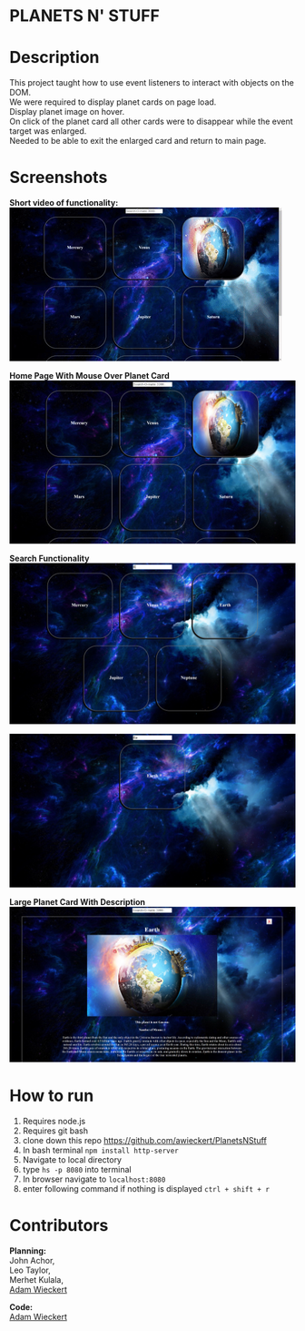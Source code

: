 # PLANETS N' STUFF

# Description
This project taught how to use event listeners to interact with objects on the DOM.  
We were required to display planet cards on page load.  
Display planet image on hover.  
On click of the planet card all other cards were to disappear while the event target was enlarged.  
Needed to be able to exit the enlarged card and return to main page. 

# Screenshots
**Short video of functionality:**  
![gif](https://raw.githubusercontent.com/awieckert/PlanetsNStuff/master/videos/Animated%20GIF-downsized_large.gif)

**Home Page With Mouse Over Planet Card**
![screenshot1](https://raw.githubusercontent.com/awieckert/PlanetsNStuff/master/img/screenshot1.JPG)

**Search Functionality**
![screenshot1](https://raw.githubusercontent.com/awieckert/PlanetsNStuff/master/img/screenshot2.JPG)

![screenshot1](https://raw.githubusercontent.com/awieckert/PlanetsNStuff/master/img/screenshot3.JPG)

**Large Planet Card With Description**
![screenshot1](https://raw.githubusercontent.com/awieckert/PlanetsNStuff/master/img/screenshot4.JPG)


# How to run
1. Requires node.js
1. Requires git bash
1. clone down this repo https://github.com/awieckert/PlanetsNStuff
1. In bash terminal `npm install http-server`
1. Navigate to local directory
1. type `hs -p 8080` into terminal
1. In browser navigate to `localhost:8080`
1. enter following command if nothing is displayed `ctrl + shift + r`

# Contributors
**Planning:**  
John Achor,  
Leo Taylor,  
Merhet Kulala,  
[Adam Wieckert](https://github.com/awieckert)  

**Code:**  
[Adam Wieckert](https://github.com/awieckert)